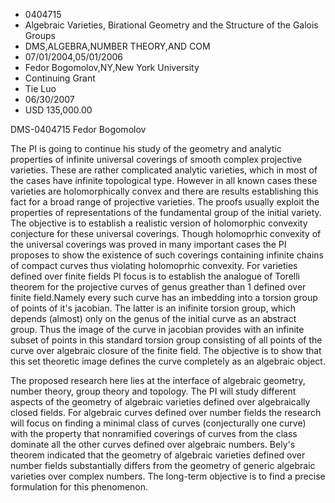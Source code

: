 
* 0404715
* Algebraic Varieties, Birational Geometry and the Structure of the Galois Groups
* DMS,ALGEBRA,NUMBER THEORY,AND COM
* 07/01/2004,05/01/2006
* Fedor Bogomolov,NY,New York University
* Continuing Grant
* Tie Luo
* 06/30/2007
* USD 135,000.00

DMS-0404715 Fedor Bogomolov

The PI is going to continue his study of the geometry and analytic properties of
infinite universal coverings of smooth complex projective varieties. These are
rather complicated analytic varieties, which in most of the cases have infinite
topological type. However in all known cases these varieties are holomorphically
convex and there are results establishing this fact for a broad range of
projective varieties. The proofs usually exploit the properties of
representations of the fundamental group of the initial variety. The objective
is to establish a realistic version of holomorphic convexity conjecture for
these universal coverings. Though holomoprhic convexity of the universal
coverings was proved in many important cases the PI proposes to show the
existence of such coverings containing infinite chains of compact curves thus
violating holomoprhic convexity. For varieties defined over finite fields PI
focus is to establish the analogue of Torelli theorem for the projective curves
of genus greather than 1 defined over finite field.Namely every such curve has
an imbedding into a torsion group of points of it's jacobian. The latter is an
inifinite torsion group, which depends (almost) only on the genus of the initial
curve as an abstract group. Thus the image of the curve in jacobian provides
with an infinite subset of points in this standard torsion group consisting of
all points of the curve over algebraic closure of the finite field. The
objective is to show that this set theoretic image defines the curve completely
as an algebraic object.

The proposed research here lies at the interface of algebraic geometry, number
theory, group theory and topology. The PI will study different aspects of the
geometry of algebraic varieties defined over algebraically closed fields. For
algebraic curves defined over number fields the research will focus on finding a
minimal class of curves (conjecturally one curve) with the property that
nonramified coverings of curves from the class dominate all the other curves
defined over algebraic numbers. Bely's theorem indicated that the geometry of
algebraic varieties defined over number fields substantially differs from the
geometry of generic algebraic varieties over complex numbers. The long-term
objective is to find a precise formulation for this phenomenon.
